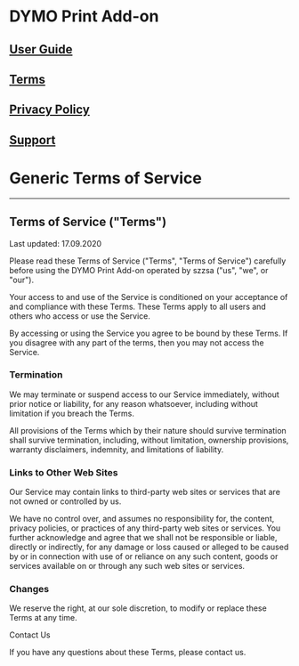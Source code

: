 # DYMO Print Add-on

## [User Guide](https://szzsa.github.io/dymo-print/guide)

## [Terms](https://szzsa.github.io/dymo-print/terms)

## [Privacy Policy](https://szzsa.github.io/dymo-print/privacy)

## [Support](https://szzsa.github.io/dymo-print/support)

# Generic Terms of Service
________________________________________
## Terms of Service ("Terms")

Last updated: 17.09.2020 

Please read these Terms of Service ("Terms", "Terms of Service") carefully before using the DYMO Print Add-on operated by szzsa ("us", "we", or "our").

Your access to and use of the Service is conditioned on your acceptance of and compliance with these Terms. These Terms apply to all users and others who access or use the Service.

By accessing or using the Service you agree to be bound by these Terms. If you disagree with any part of the terms, then you may not access the Service.

### Termination

We may terminate or suspend access to our Service immediately, without prior notice or liability, for any reason whatsoever, including without limitation if you breach the Terms.

All provisions of the Terms which by their nature should survive termination shall survive termination, including, without limitation, ownership provisions, warranty disclaimers, indemnity, and limitations of liability.

### Links to Other Web Sites

Our Service may contain links to third-party web sites or services that are not owned or controlled by us. 

We have no control over, and assumes no responsibility for, the content, privacy policies, or practices of any third-party web sites or services. You further acknowledge and agree that we shall not be responsible or liable, directly or indirectly, for any damage or loss caused or alleged to be caused by or in connection with use of or reliance on any such content, goods or services available on or through any such web sites or services.

### Changes

We reserve the right, at our sole discretion, to modify or replace these Terms at any time.

Contact Us

If you have any questions about these Terms, please contact us.
